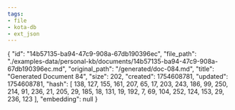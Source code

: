 ```yaml
---
tags:
- file
- kota-db
- ext_json
---
```

{
  "id": "14b57135-ba94-47c9-908a-67db190396ec",
  "file_path": "./examples-data/personal-kb/documents/14b57135-ba94-47c9-908a-67db190396ec.md",
  "original_path": "/generated/doc-084.md",
  "title": "Generated Document 84",
  "size": 202,
  "created": 1754608781,
  "updated": 1754608781,
  "hash": [
    138,
    127,
    155,
    161,
    207,
    65,
    17,
    203,
    243,
    186,
    99,
    250,
    214,
    91,
    236,
    21,
    205,
    29,
    185,
    18,
    131,
    19,
    192,
    7,
    69,
    104,
    252,
    124,
    153,
    29,
    236,
    123
  ],
  "embedding": null
}